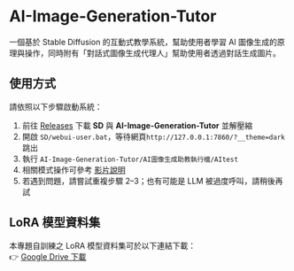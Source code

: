 # AI-Image-Generation-Tutor
一個基於 Stable Diffusion 的互動式教學系統，幫助使用者學習 AI 圖像生成的原理與操作，同時附有「對話式圖像生成代理人」幫助使用者透過對話生成圖片。

## 使用方式
請依照以下步驟啟動系統：

1. 前往 [Releases](https://github.com/matthew930823/AI-Image-Generation-Tutor/releases) 下載 **SD** 與 **AI-Image-Generation-Tutor** 並解壓縮  
2. 開啟 `SD/webui-user.bat`，等待網頁`http://127.0.0.1:7860/?__theme=dark`跳出  
3. 執行 `AI-Image-Generation-Tutor/AI圖像生成助教執行檔/AItest`  
4. 相關模式操作可參考 [影片說明](https://youtu.be/dvgTzGWRYK8)  
5. 若遇到問題，請嘗試重複步驟 2–3；也有可能是 LLM 被過度呼叫，請稍後再試  

## LoRA 模型資料集
本專題自訓練之 LoRA 模型資料集可於以下連結下載：  
👉 [Google Drive 下載](https://drive.google.com/drive/folders/1KJ8zi5uhN3mLTzKApngOKMTSjnxnZAYD?usp=sharing)
